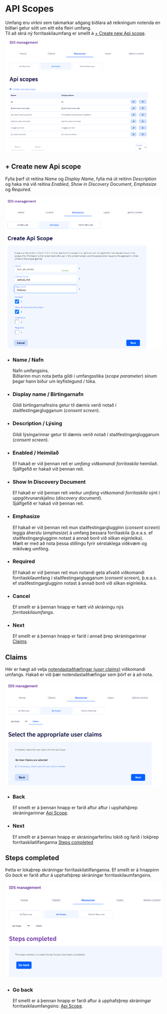 # API Scopes

Umfang eru virkni sem takmarkar aðgang biðlara að reikningum
notenda en biðlari getur sótt um eitt eða fleiri umfang.  
Til að skrá ný forritaskilaumfang er smellt á [+ Create new Api scope](#create-new-api-scope).

![](api-scopes-images/frontpage.png)

## <a name="create-new-api-scope"></a>+ Create new Api scope

Fylla þarf út reitina _Name_ og _Display Name_, fylla má út reitinn _Description_ og haka má við reitina
_Enabled_, _Show in Discovery Document_, _Emphasize_ og _Required_.

![](api-scopes-images/create.png)

- ### Name / Nafn

  Nafn umfangsins.  
   Biðlarinn mun nota þetta gildi í umfangsstika (_scope parameter_) sínum þegar hann biður um leyfistegund / tóka.

- ### Display name / Birtingarnafn

  Gildi birtingarnafnsins getur til dæmis verið notað í staðfestingarglugganum (_consent screen_).

- ### Description / Lýsing

  Gildi lýsingarinnar getur til dæmis verið notað í staðfestingarglugganum (_consent screen_).

- ### Enabled / Heimilað

  Ef hakað er við þennan reit er _umfang viðkomandi forritaskila_ heimilað.  
   Sjálfgefið er hakað við þennan reit.

- ### Show In Discovery Document

  Ef hakað er við þennan reit verður _umfang viðkomandi forritaskila_ sýnt í uppgötvunarskjalinu (_discovery document_).  
   Sjálfgefið er hakað við þennan reit.

- ### Emphasize

  Ef hakað er við þennan reit mun staðfestingarglugginn (_consent screen_) leggja áherslu (_emphasize_) á umfang þessara forritaskila (þ.e.a.s. ef staðfestingarglugginn notast á annað borð við slíkan eiginleika).  
   Mælt er með að nota þessa stillingu fyrir sérstaklega viðkvæm og mikilvæg umföng.

- ### Required

  Ef hakað er við þennan reit mun notandi geta afvalið viðkomandi forritaskilaumfang í staðfestingarglugganum (_consent screen_),
  þ.e.a.s. ef staðfestingarglugginn notast á annað borð við slíkan eiginleika.

- ### Cancel

  Ef smellt er á þennan hnapp er hætt við skráningu nýs _forritaskilaumfangs_.

- ### Next

  Ef smellt er á þennan hnapp er farið í annað þrep skráningarinnar [Claims](#claims).

## <a name="claims"></a>Claims

Hér er hægt að velja [notendastaðhæfingar (_user claims_)](../concepts.md#claims) viðkomandi umfangs.
Hakað er við þær notendastaðhæfingar sem þörf er á að nota.

![](api-scopes-images/claims.png)

- ### Back

  Ef smellt er á þennan hnapp er farið aftur aftur í upphafsþrep skráningarinnar
  [Api Scope](#create-new-api-scope).

- ### Next

  Ef smellt er á þennan hnapp er skráningarferlinu lokið og farið í lokþrep forritaskilatilfanganna
  [Steps completed](#steps-completed)

## Steps completed

Þetta er lokaþrep skráningar forritaskilatilfanganna.
Ef smellt er á hnappinn _Go back_ er farið aftur á
upphafsþrep skráningar forritaskilaumfangsins.

![](api-scopes-images/steps-complete.png)

- ### Go back

  Ef smellt er á þennan hnapp er farið aftur á upphafsþrep skráningar forritaskilaumfangsins: [Api Scope](#create-new-api-scope).
